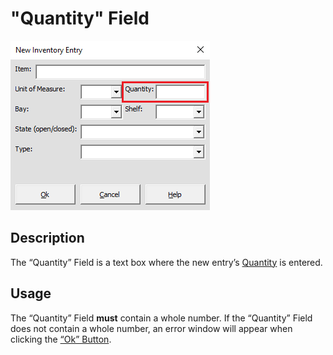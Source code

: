 # "Quantity" Field

![Alt text](/images/image33.png "Quantity Field")

## Description

The “Quantity” Field is a text box where the new entry’s [Quantity](09_quantity.md) is entered.

## Usage

The “Quantity” Field **must** contain a whole number. If the “Quantity” Field does not contain a whole number, an error window will appear when clicking the [“Ok” Button](39_ok_button.md).
